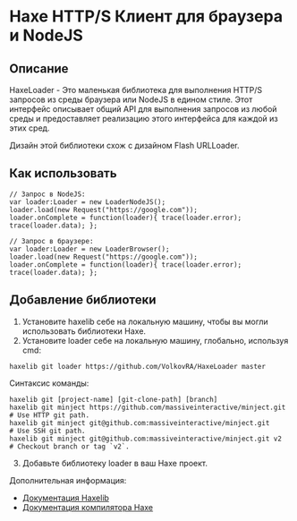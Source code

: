 # Haxe HTTP/S Клиент для браузера и NodeJS

Описание
------------------------------

HaxeLoader - Это маленькая библиотека для выполнения HTTP/S запросов из среды браузера или NodeJS в едином стиле.
Этот интерфейс описывает общий API для выполнения запросов из любой среды и предоставляет реализацию этого интерфейса для каждой из этих сред.

Дизайн этой библиотеки схож с дизайном Flash URLLoader.

Как использовать
------------------------------

```
// Запрос в NodeJS:
var loader:Loader = new LoaderNodeJS();
loader.load(new Request("https://google.com"));
loader.onComplete = function(loader){ trace(loader.error); trace(loader.data); };

// Запрос в браузере:
var loader:Loader = new LoaderBrowser();
loader.load(new Request("https://google.com"));
loader.onComplete = function(loader){ trace(loader.error); trace(loader.data); };
```

Добавление библиотеки
------------------------------

1. Установите haxelib себе на локальную машину, чтобы вы могли использовать библиотеки Haxe.
2. Установите loader себе на локальную машину, глобально, используя cmd:
```
haxelib git loader https://github.com/VolkovRA/HaxeLoader master
```
Синтаксис команды:
```
haxelib git [project-name] [git-clone-path] [branch]
haxelib git minject https://github.com/massiveinteractive/minject.git         # Use HTTP git path.
haxelib git minject git@github.com:massiveinteractive/minject.git             # Use SSH git path.
haxelib git minject git@github.com:massiveinteractive/minject.git v2          # Checkout branch or tag `v2`.
```
3. Добавьте библиотеку loader в ваш Haxe проект.

Дополнительная информация:
 * [Документация Haxelib](https://lib.haxe.org/documentation/using-haxelib/ "Using Haxelib")
 * [Документация компилятора Haxe](https://haxe.org/manual/compiler-usage-hxml.html "Configure compile.hxml")